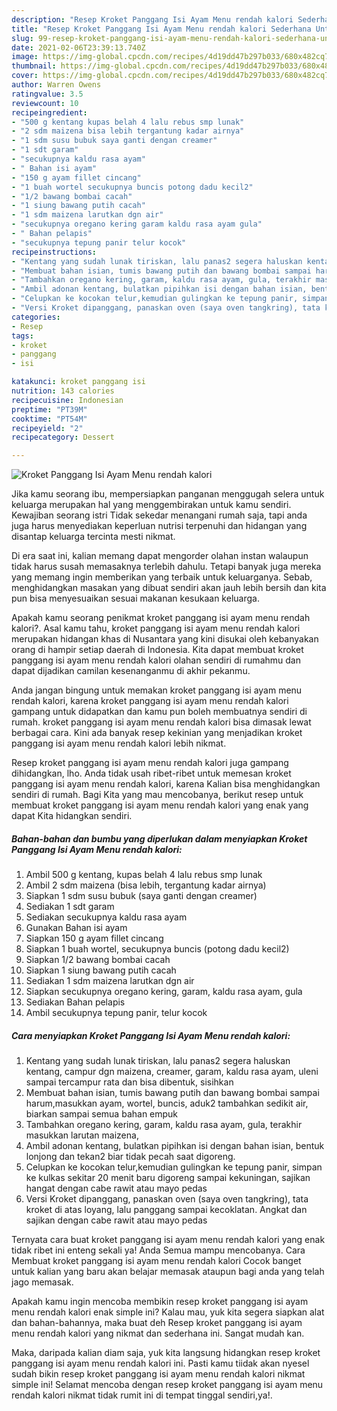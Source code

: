 ```yaml
---
description: "Resep Kroket Panggang Isi Ayam Menu rendah kalori Sederhana Untuk Jualan"
title: "Resep Kroket Panggang Isi Ayam Menu rendah kalori Sederhana Untuk Jualan"
slug: 99-resep-kroket-panggang-isi-ayam-menu-rendah-kalori-sederhana-untuk-jualan
date: 2021-02-06T23:39:13.740Z
image: https://img-global.cpcdn.com/recipes/4d19dd47b297b033/680x482cq70/kroket-panggang-isi-ayam-menu-rendah-kalori-foto-resep-utama.jpg
thumbnail: https://img-global.cpcdn.com/recipes/4d19dd47b297b033/680x482cq70/kroket-panggang-isi-ayam-menu-rendah-kalori-foto-resep-utama.jpg
cover: https://img-global.cpcdn.com/recipes/4d19dd47b297b033/680x482cq70/kroket-panggang-isi-ayam-menu-rendah-kalori-foto-resep-utama.jpg
author: Warren Owens
ratingvalue: 3.5
reviewcount: 10
recipeingredient:
- "500 g kentang kupas belah 4 lalu rebus smp lunak"
- "2 sdm maizena bisa lebih tergantung kadar airnya"
- "1 sdm susu bubuk saya ganti dengan creamer"
- "1 sdt garam"
- "secukupnya kaldu rasa ayam"
- " Bahan isi ayam"
- "150 g ayam fillet cincang"
- "1 buah wortel secukupnya buncis potong dadu kecil2"
- "1/2 bawang bombai cacah"
- "1 siung bawang putih cacah"
- "1 sdm maizena larutkan dgn air"
- "secukupnya oregano kering garam kaldu rasa ayam gula"
- " Bahan pelapis"
- "secukupnya tepung panir telur kocok"
recipeinstructions:
- "Kentang yang sudah lunak tiriskan, lalu panas2 segera haluskan kentang, campur dgn maizena, creamer, garam, kaldu rasa ayam, uleni sampai tercampur rata dan bisa dibentuk, sisihkan"
- "Membuat bahan isian, tumis bawang putih dan bawang bombai sampai harum,masukkan ayam, wortel, buncis, aduk2 tambahkan sedikit air, biarkan sampai semua bahan empuk"
- "Tambahkan oregano kering, garam, kaldu rasa ayam, gula, terakhir masukkan larutan maizena,"
- "Ambil adonan kentang, bulatkan pipihkan isi dengan bahan isian, bentuk lonjong dan tekan2 biar tidak pecah saat digoreng."
- "Celupkan ke kocokan telur,kemudian gulingkan ke tepung panir, simpan ke kulkas sekitar 20 menit baru digoreng sampai kekuningan, sajikan hangat dengan cabe rawit atau mayo pedas"
- "Versi Kroket dipanggang, panaskan oven (saya oven tangkring), tata kroket di atas loyang, lalu panggang sampai kecoklatan. Angkat dan sajikan dengan cabe rawit atau mayo pedas"
categories:
- Resep
tags:
- kroket
- panggang
- isi

katakunci: kroket panggang isi 
nutrition: 143 calories
recipecuisine: Indonesian
preptime: "PT39M"
cooktime: "PT54M"
recipeyield: "2"
recipecategory: Dessert

---
```



![Kroket Panggang Isi Ayam Menu rendah kalori](https://img-global.cpcdn.com/recipes/4d19dd47b297b033/680x482cq70/kroket-panggang-isi-ayam-menu-rendah-kalori-foto-resep-utama.jpg)

Jika kamu seorang ibu, mempersiapkan panganan menggugah selera untuk keluarga merupakan hal yang menggembirakan untuk kamu sendiri. Kewajiban seorang istri Tidak sekedar menangani rumah saja, tapi anda juga harus menyediakan keperluan nutrisi terpenuhi dan hidangan yang disantap keluarga tercinta mesti nikmat.

Di era  saat ini, kalian memang dapat mengorder olahan instan walaupun tidak harus susah memasaknya terlebih dahulu. Tetapi banyak juga mereka yang memang ingin memberikan yang terbaik untuk keluarganya. Sebab, menghidangkan masakan yang dibuat sendiri akan jauh lebih bersih dan kita pun bisa menyesuaikan sesuai makanan kesukaan keluarga. 



Apakah kamu seorang penikmat kroket panggang isi ayam menu rendah kalori?. Asal kamu tahu, kroket panggang isi ayam menu rendah kalori merupakan hidangan khas di Nusantara yang kini disukai oleh kebanyakan orang di hampir setiap daerah di Indonesia. Kita dapat membuat kroket panggang isi ayam menu rendah kalori olahan sendiri di rumahmu dan dapat dijadikan camilan kesenanganmu di akhir pekanmu.

Anda jangan bingung untuk memakan kroket panggang isi ayam menu rendah kalori, karena kroket panggang isi ayam menu rendah kalori gampang untuk didapatkan dan kamu pun boleh membuatnya sendiri di rumah. kroket panggang isi ayam menu rendah kalori bisa dimasak lewat berbagai cara. Kini ada banyak resep kekinian yang menjadikan kroket panggang isi ayam menu rendah kalori lebih nikmat.

Resep kroket panggang isi ayam menu rendah kalori juga gampang dihidangkan, lho. Anda tidak usah ribet-ribet untuk memesan kroket panggang isi ayam menu rendah kalori, karena Kalian bisa menghidangkan sendiri di rumah. Bagi Kita yang mau mencobanya, berikut resep untuk membuat kroket panggang isi ayam menu rendah kalori yang enak yang dapat Kita hidangkan sendiri.

<!--inarticleads1-->

##### Bahan-bahan dan bumbu yang diperlukan dalam menyiapkan Kroket Panggang Isi Ayam Menu rendah kalori:

1. Ambil 500 g kentang, kupas belah 4 lalu rebus smp lunak
1. Ambil 2 sdm maizena (bisa lebih, tergantung kadar airnya)
1. Siapkan 1 sdm susu bubuk (saya ganti dengan creamer)
1. Sediakan 1 sdt garam
1. Sediakan secukupnya kaldu rasa ayam
1. Gunakan  Bahan isi ayam
1. Siapkan 150 g ayam fillet cincang
1. Siapkan 1 buah wortel, secukupnya buncis (potong dadu kecil2)
1. Siapkan 1/2 bawang bombai cacah
1. Siapkan 1 siung bawang putih cacah
1. Sediakan 1 sdm maizena larutkan dgn air
1. Siapkan secukupnya oregano kering, garam, kaldu rasa ayam, gula
1. Sediakan  Bahan pelapis
1. Ambil secukupnya tepung panir, telur kocok




<!--inarticleads2-->

##### Cara menyiapkan Kroket Panggang Isi Ayam Menu rendah kalori:

1. Kentang yang sudah lunak tiriskan, lalu panas2 segera haluskan kentang, campur dgn maizena, creamer, garam, kaldu rasa ayam, uleni sampai tercampur rata dan bisa dibentuk, sisihkan
1. Membuat bahan isian, tumis bawang putih dan bawang bombai sampai harum,masukkan ayam, wortel, buncis, aduk2 tambahkan sedikit air, biarkan sampai semua bahan empuk
1. Tambahkan oregano kering, garam, kaldu rasa ayam, gula, terakhir masukkan larutan maizena,
1. Ambil adonan kentang, bulatkan pipihkan isi dengan bahan isian, bentuk lonjong dan tekan2 biar tidak pecah saat digoreng.
1. Celupkan ke kocokan telur,kemudian gulingkan ke tepung panir, simpan ke kulkas sekitar 20 menit baru digoreng sampai kekuningan, sajikan hangat dengan cabe rawit atau mayo pedas
1. Versi Kroket dipanggang, panaskan oven (saya oven tangkring), tata kroket di atas loyang, lalu panggang sampai kecoklatan. Angkat dan sajikan dengan cabe rawit atau mayo pedas




Ternyata cara buat kroket panggang isi ayam menu rendah kalori yang enak tidak ribet ini enteng sekali ya! Anda Semua mampu mencobanya. Cara Membuat kroket panggang isi ayam menu rendah kalori Cocok banget untuk kalian yang baru akan belajar memasak ataupun bagi anda yang telah jago memasak.

Apakah kamu ingin mencoba membikin resep kroket panggang isi ayam menu rendah kalori enak simple ini? Kalau mau, yuk kita segera siapkan alat dan bahan-bahannya, maka buat deh Resep kroket panggang isi ayam menu rendah kalori yang nikmat dan sederhana ini. Sangat mudah kan. 

Maka, daripada kalian diam saja, yuk kita langsung hidangkan resep kroket panggang isi ayam menu rendah kalori ini. Pasti kamu tiidak akan nyesel sudah bikin resep kroket panggang isi ayam menu rendah kalori nikmat simple ini! Selamat mencoba dengan resep kroket panggang isi ayam menu rendah kalori nikmat tidak rumit ini di tempat tinggal sendiri,ya!.

